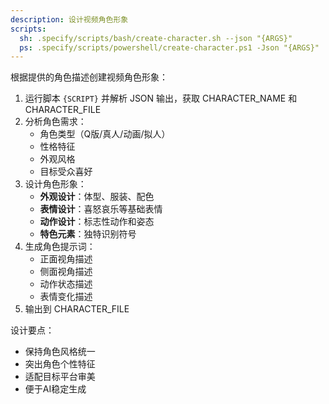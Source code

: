 ```yaml
---
description: 设计视频角色形象
scripts:
  sh: .specify/scripts/bash/create-character.sh --json "{ARGS}"
  ps: .specify/scripts/powershell/create-character.ps1 -Json "{ARGS}"
---
```


根据提供的角色描述创建视频角色形象：

1. 运行脚本 `{SCRIPT}` 并解析 JSON 输出，获取 CHARACTER_NAME 和 CHARACTER_FILE
2. 分析角色需求：
   - 角色类型（Q版/真人/动画/拟人）
   - 性格特征
   - 外观风格
   - 目标受众喜好
3. 设计角色形象：
   - **外观设计**：体型、服装、配色
   - **表情设计**：喜怒哀乐等基础表情
   - **动作设计**：标志性动作和姿态
   - **特色元素**：独特识别符号
4. 生成角色提示词：
   - 正面视角描述
   - 侧面视角描述
   - 动作状态描述
   - 表情变化描述
5. 输出到 CHARACTER_FILE

设计要点：
- 保持角色风格统一
- 突出角色个性特征
- 适配目标平台审美
- 便于AI稳定生成